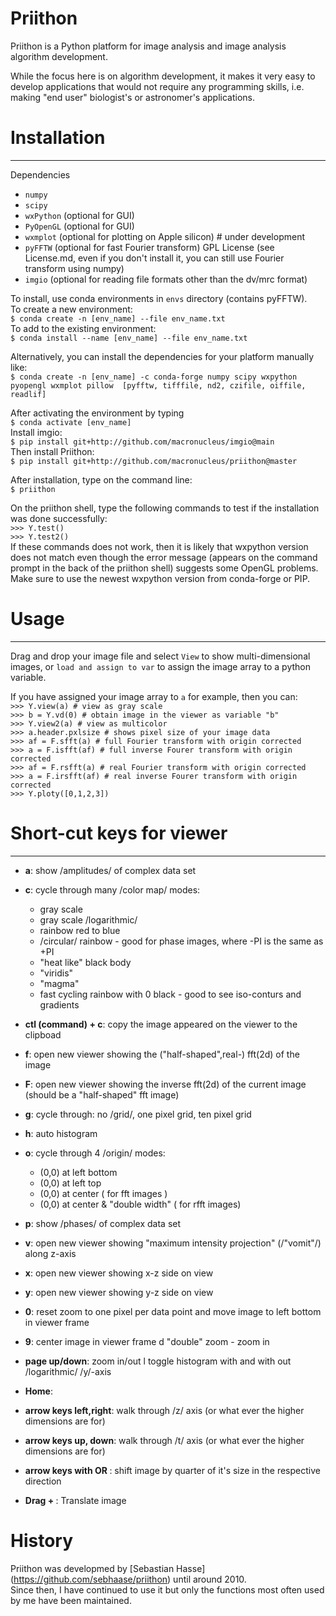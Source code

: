 # Priithon
Priithon is a Python platform for image analysis and image analysis algorithm development.

While the focus here is on algorithm development, it makes it very easy to develop applications that would not require any programming skills, i.e. making "end user" biologist's or astronomer's applications.

# Installation
-----------------------------
Dependencies  
* `numpy`
* `scipy`
* `wxPython` (optional for GUI)
* `PyOpenGL` (optional for GUI)
* `wxmplot` (optional for plotting on Apple silicon) # under development
* `pyFFTW` (optional for fast Fourier transform) 
  GPL License (see License.md, even if  you don't install it, you can still use Fourier transform using numpy)
* `imgio` (optional for reading file formats other than the dv/mrc format)

To install, use conda environments in `envs` directory (contains pyFFTW).  
To create a new environment:  
`$ conda create -n [env_name] --file env_name.txt`  
To add to the existing environment:  
`$ conda install --name [env_name] --file env_name.txt`  

Alternatively, you can install the dependencies for your platform manually like:  
`$ conda create -n [env_name] -c conda-forge numpy scipy wxpython
pyopengl wxmplot pillow 
[pyfftw, tifffile, nd2, czifile, oiffile, readlif]`  

After activating the environment by typing  
`$ conda activate [env_name]`  
Install imgio:  
`$ pip install git+http://github.com/macronucleus/imgio@main`  
Then install Priithon:  
`$ pip install git+http://github.com/macronucleus/priithon@master`  

After installation, type on the command line:  
`$ priithon`  

On the priithon shell, type the following commands to test if the
installation was done successfully:  
`>>> Y.test()`  
`>>> Y.test2()`  
If these commands does not work, then it is likely that wxpython
version does not match even though the error message (appears on the
command prompt in the back of the priithon shell) suggests some OpenGL
problems.  
Make sure to use the newest wxpython version from conda-forge or PIP.  

# Usage
-----------------------------
Drag and drop your image file and select `View` to show
multi-dimensional images, or `load and assign to var` to assign the
image array to a python variable.  

If you have assigned your image array to `a` for example, then you
can:  
`>>> Y.view(a) # view as gray scale`  
`>>> b = Y.vd(0) # obtain image in the viewer as variable "b"`  
`>>> Y.view2(a) # view as multicolor`  
`>>> a.header.pxlsize # shows pixel size of your image data`  
`>>> af = F.sfft(a) # full Fourier transform with origin corrected`   
`>>> a = F.isfft(af) # full inverse Fourer transform with origin
corrected`  
`>>> af = F.rsfft(a) # real Fourier transform with origin corrected`  
`>>> a = F.irsfft(af) # real inverse Fourer transform with origin
corrected`  
`>>> Y.ploty([0,1,2,3])`

# Short-cut keys for viewer
-----------------------------
- **a**: show /amplitudes/ of complex data set

- **c**: cycle through many /color map/ modes:
  - gray scale
  - gray scale /logarithmic/
  - rainbow red to blue
  - /circular/ rainbow - good for phase images, where -PI is the same as +PI
  - "heat like" black body
  - "viridis"
  - "magma"
  - fast cycling rainbow with 0 black - good to see iso-conturs and
    gradients
	
- **ctl (command) + c**: copy the image appeared on the viewer to the
clipboad

- **f**: open new viewer showing the ("half-shaped",real-) fft(2d) of
  the image
  
- **F**: open new viewer showing the inverse fft(2d) of the current
  image (should be a "half-shaped" fft image)
  
- **g**: cycle through: no /grid/, one pixel grid, ten pixel grid
  
- **h**: auto histogram

- **o**:  cycle through 4 /origin/ modes:
    - (0,0) at left bottom
	- (0,0) at left top
	- (0,0) at center ( for fft images )
	- (0,0) at center &amp; "double width" ( for rfft images)

- **p**: show /phases/ of complex data set

- **v**: open new viewer showing "maximum intensity projection" (/"vomit"/) along z-axis

- **x**: open new viewer showing x-z side on view

- **y**: open new viewer showing y-z side on view

- **0**: reset zoom to one pixel per data point and move image to left bottom in viewer frame

- **9**: center image in viewer frame d "double" zoom - zoom in

- **page up/down**: zoom in/out l toggle histogram with and with out /logarithmic/ /y/-axis

- **Home**:

- **arrow keys left,right**: walk through /z/ axis (or what ever the higher dimensions are for)

- **arrow keys up, down**: walk through /t/ axis (or what ever the higher dimensions are for)

- **arrow keys with <shift> OR <control>**: shift image by quarter of it's size in the respective direction

- **Drag + <alt>**: Translate image

# History
Priithon was developmed by [Sebastian Hasse]
(https://github.com/sebhaase/priithon) until around 2010.   
Since then, I have continued to use it but only the functions most
often used by me have been maintained.   
